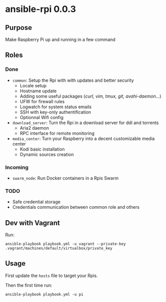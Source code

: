 # ansible-rpi 0.0.3

## Purpose

Make Raspberry Pi up and running in a few command

## Roles

### Done

- `common`: Setup the Rpi with with updates and better security
  - Locale setup
  - Hostname update
  - Adding some useful packages (*curl, vim, tmux, git, avahi-daemon…*)
  - UFW for firewall rules
  - Logwatch for system status emails
  - SSH with key-only authentification
  - Optionnal Wifi config
- `download_server`: Turn the Rpi in a download server for ddl and torrents
  - Aria2 daemon
  - RPC interface for remote monitoring
- `media_center`: Turn your Raspberry into a decent customizable media center
  - Kodi basic installation
  - Dynamic sources creation

### Incoming

- `swarm_node`: Run Docker containers in a Rpis Swarm

### TODO

- Safe credential storage
- Credentials communication between common role and others

## Dev with Vagrant

Run:

```
ansible-playbook playbook.yml -u vagrant --private-key .vagrant/machines/default/virtualbox/private_key
```

## Usage

First update the `hosts` file to target your Rpis.

Then the first time run:

```
ansible-playbook playbook.yml -u pi
```
